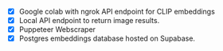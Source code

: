- [x] Google colab with ngrok API endpoint for CLIP embeddings 
- [x] Local API endpoint to return image results.
- [x] Puppeteer Webscraper
- [x] Postgres embeddings database hosted on Supabase.
